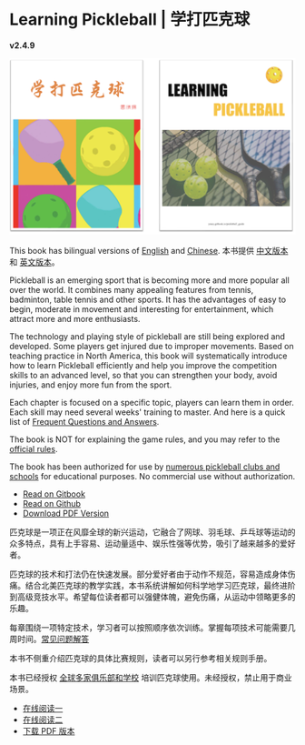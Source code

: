 # Learning Pickleball | 学打匹克球

**v2.4.9**

![Learning Pickleball](_images/cover.png)

This book has bilingual versions of [English](https://github.com/yeasy/learning_pickleball/releases/download/v2.4.0/learning_pickleball-v2.4.0-en.pdf) and [Chinese](https://github.com/yeasy/learning_pickleball/releases/download/v2.4.0/learning_pickleball-v2.4.0-cn.pdf). 本书提供 [中文版本](https://github.com/yeasy/learning_pickleball/releases/download/v2.4.0/learning_pickleball-v2.4.0-cn.pdf) 和 [英文版本](https://github.com/yeasy/learning_pickleball/releases/download/v2.4.0/learning_pickleball-v2.4.0-en.pdf)。

Pickleball is an emerging sport that is becoming more and more popular all over the world. It combines many appealing features from tennis, badminton, table tennis and other sports. It has the advantages of easy to begin, moderate in movement and interesting for entertainment, which attract more and more enthusiasts.

The technology and playing style of pickleball are still being explored and developed. Some players get injured due to improper movements. Based on teaching practice in North America, this book will systematically introduce how to learn Pickleball efficiently and help you improve the competition skills to an advanced level, so that you can strengthen your body, avoid injuries, and enjoy more fun from the sport.

Each chapter is focused on a specific topic, players can learn them in order. Each skill may need several weeks' training to master. And here is a quick list of [Frequent Questions and Answers](19_faq_en.md). 

The book is NOT for explaining the game rules, and you may refer to the [official rules](https://usapickleball.org/what-is-pickleball/official-rules/).

The book has been authorized for use by [numerous pickleball clubs and schools](https://github.com/yeasy/learning_pickleball/wiki/) for educational purposes. No commercial use without authorization.

* [Read on Gitbook](https://yeasy.gitbook.io/learning_pickleball/01_background_en)
* [Read on Github](https://github.com/yeasy/learning_pickleball/blob/main/SUMMARY.md)
* [Download PDF Version](https://github.com/yeasy/learning_pickleball/releases/)

匹克球是一项正在风靡全球的新兴运动，它融合了网球、羽毛球、乒乓球等运动的众多特点，具有上手容易、运动量适中、娱乐性强等优势，吸引了越来越多的爱好者。

匹克球的技术和打法仍在快速发展。部分爱好者由于动作不规范，容易造成身体伤痛。结合北美匹克球的教学实践，本书系统讲解如何科学地学习匹克球，最终进阶到高级竞技水平。希望每位读者都可以强健体魄，避免伤痛，从运动中领略更多的乐趣。

每章围绕一项特定技术，学习者可以按照顺序依次训练。掌握每项技术可能需要几周时间。[常见问题解答](19_faq_cn.md)

本书不侧重介绍匹克球的具体比赛规则，读者可以另行参考相关规则手册。

本书已经授权 [全球多家俱乐部和学校](https://github.com/yeasy/learning_pickleball/wiki/) 培训匹克球使用。未经授权，禁止用于商业场景。

* [在线阅读一](https://yeasy.gitbook.io/learning_pickleball)
* [在线阅读二](https://github.com/yeasy/learning_pickleball/blob/main/SUMMARY.md)
* [下载 PDF 版本](https://github.com/yeasy/learning_pickleball/releases/)
